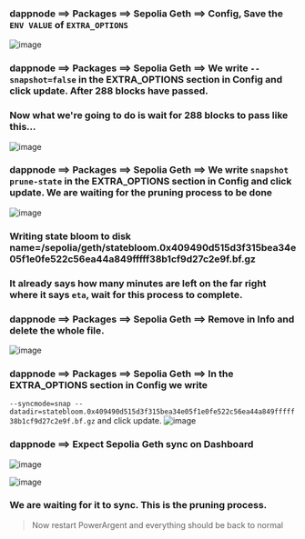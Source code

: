 
### dappnode ==> Packages ==> Sepolia Geth ==> Config, Save the `ENV VALUE` of `EXTRA_OPTIONS`

![image](https://github.com/ruesandora/PowerPool/assets/101149671/139f54ad-c22c-4b50-bc12-8ee2a5de648b)

### dappnode ==> Packages ==> Sepolia Geth ==> We write `--snapshot=false` in the EXTRA_OPTIONS section in Config and click update. After 288 blocks have passed.
### Now what we're going to do is wait for 288 blocks to pass like this... 

![image](https://github.com/ruesandora/PowerPool/assets/101149671/25cc8232-27a5-496a-bba8-28fe68acea9f)

### dappnode ==> Packages ==> Sepolia Geth ==> We write `snapshot prune-state` in the EXTRA_OPTIONS section in Config and click update. We are waiting for the pruning process to be done

![image](https://github.com/ruesandora/PowerPool/assets/101149671/ca5b2ec7-7347-4bc2-b681-34b0369aa132)


### Writing state bloom to disk name=/sepolia/geth/statebloom.0x409490d515d3f315bea34e05f1e0fe522c56ea44a849fffff38b1cf9d27c2e9f.bf.gz 
### It already says how many minutes are left on the far right where it says `eta`, wait for this process to complete.

### dappnode ==> Packages ==> Sepolia Geth ==> Remove in Info and delete the whole file.

![image](https://github.com/ruesandora/PowerPool/assets/101149671/b2b54733-5fc4-40d0-832c-2046b991202e)

### dappnode ==> Packages ==> Sepolia Geth ==> In the EXTRA_OPTIONS section in Config we write 
`--syncmode=snap --datadir=statebloom.0x409490d515d3f315bea34e05f1e0fe522c56ea44a849fffff38b1cf9d27c2e9f.bf.gz` and click update. 
![image](https://github.com/ahmkah/PowerPool/assets/99053148/8af90c82-cccc-4b07-ac36-11b70feb8324)


### dappnode ==> Expect Sepolia Geth sync on Dashboard 
![image](https://github.com/ruesandora/PowerPool/assets/101149671/e0fca72a-6d7f-488f-8d14-4e10008d42d9)


![image](https://github.com/ruesandora/PowerPool/assets/101149671/9f4736e6-a908-4c00-8102-521b4b0c2ed9)


### We are waiting for it to sync. This is the pruning process.

> Now restart PowerArgent and everything should be back to normal




